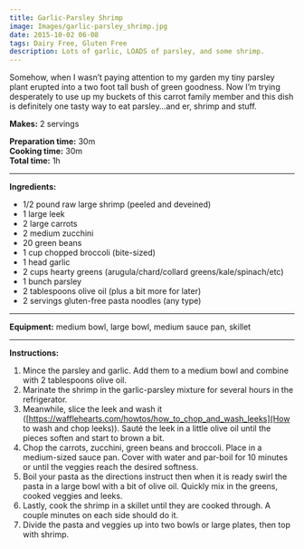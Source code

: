 ```yaml
---
title: Garlic-Parsley Shrimp
image: Images/garlic-parsley_shrimp.jpg
date: 2015-10-02 06-08
tags: Dairy Free, Gluten Free
description: Lots of garlic, LOADS of parsley, and some shrimp.
---
```

Somehow, when I wasn’t paying attention to my garden my tiny parsley plant erupted into a two foot tall bush of green goodness. Now I’m trying desperately to use up my buckets of this carrot family member and this dish is definitely one tasty way to eat parsley…and er, shrimp and stuff.

**Makes:** 2 servings

**Preparation time:** 30m  
**Cooking time:** 30m  
**Total time:** 1h

---

**Ingredients:**

- 1/2 pound raw large shrimp (peeled and deveined)
- 1 large leek
- 2 large carrots
- 2 medium zucchini
- 20 green beans
- 1 cup chopped broccoli (bite-sized)
- 1 head garlic
- 2 cups hearty greens (arugula/chard/collard greens/kale/spinach/etc)
- 1 bunch parsley
- 2 tablespoons olive oil (plus a bit more for later)
- 2 servings gluten-free pasta noodles (any type)


---

**Equipment:** medium bowl, large bowl, medium sauce pan, skillet

---

**Instructions:**

1. Mince the parsley and garlic. Add them to a medium bowl and combine with 2 tablespoons olive oil. 
1. Marinate the shrimp in the garlic-parsley mixture for several hours in the refrigerator. 
1. Meanwhile, slice the leek and wash it ([https://wafflehearts.com/howtos/how_to_chop_and_wash_leeks](How to wash and chop leeks)). Sauté the leek in a little olive oil until the pieces soften and start to brown a bit.
1. Chop the carrots, zucchini, green beans and broccoli. Place in a medium-sized sauce pan. Cover with water and par-boil for 10 minutes or until the veggies reach the desired softness.
1. Boil your pasta as the directions instruct then when it is ready swirl the pasta in a large bowl with a bit of olive oil. Quickly mix in the greens, cooked veggies and leeks. 
1. Lastly, cook the shrimp in a skillet until they are cooked through. A couple minutes on each side should do it. 
1. Divide the pasta and veggies up into two bowls or large plates, then top with shrimp. 

